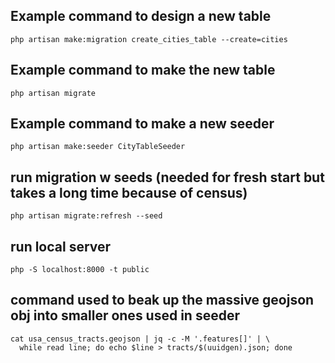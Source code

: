 
## Example command to design a new table

`php artisan make:migration create_cities_table --create=cities`

## Example command to make the new table

`php artisan migrate`

## Example command to make a new seeder

`php artisan make:seeder CityTableSeeder`

## run migration w seeds (needed for fresh start but takes a long time because of census)

`php artisan migrate:refresh --seed`

## run local server

`php -S localhost:8000 -t public`

## command used to beak up the massive geojson obj into smaller ones used in seeder

```
cat usa_census_tracts.geojson | jq -c -M '.features[]' | \
  while read line; do echo $line > tracts/$(uuidgen).json; done
```